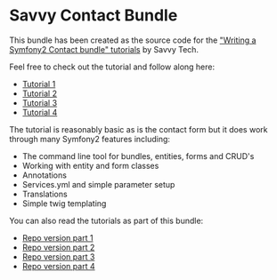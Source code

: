 Savvy Contact Bundle
====

This bundle has been created as the source code for the ["Writing a Symfony2 Contact bundle" tutorials][1] by Savvy Tech.

Feel free to check out the tutorial and follow along here:

* [Tutorial 1][1]
* [Tutorial 2][2]
* [Tutorial 3][3]
* [Tutorial 4][4]

The tutorial is reasonably basic as is the contact form but it does work through many Symfony2 features including:
* The command line tool for bundles, entities, forms and CRUD's
* Working with entity and form classes
* Annotations
* Services.yml and simple parameter setup
* Translations
* Simple twig templating

You can also read the tutorials as part of this bundle:
* [Repo version part 1][5]
* [Repo version part 2][6]
* [Repo version part 3][7]
* [Repo version part 4][8]


[1]: http://blog.savvycreativeuk.com/2012/12/symfony2-writing-a-contact-bundle-part-1/
[2]: http://blog.savvycreativeuk.com/2012/12/symfony2-contact-bundle-part-2/
[3]: http://blog.savvycreativeuk.com/2012/12/symfony2-contact-bundle-part-3/
[4]: http://blog.savvycreativeuk.com/2012/12/symfony2-contact-bundle-part-4/
[5]: http://github.com/oxygenthinking/savvy-contact-bundle/blob/master/TUTORIAL.md
[6]: http://github.com/oxygenthinking/savvy-contact-bundle/blob/master/TUTORIAL2.md
[7]: http://github.com/oxygenthinking/savvy-contact-bundle/blob/master/TUTORIAL3.md
[8]: http://github.com/oxygenthinking/savvy-contact-bundle/blob/master/TUTORIAL4.md